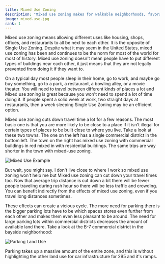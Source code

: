 ```yaml
---
title: Mixed Use Zoning
description: "Mixed use zoning makes for walkable neighborhoods, favors local businesses over large chains, fosters a sense of community, and can even help provide more revenue for the city."
image: mixed-use.jpg
rank: 1
---
```

Mixed use zoning means allowing different uses like housing, shops, offices, and restaurants to all be next to each other. It is the opposite of Single Use Zoning. Despite what it may seem in the United States, mixed use zoning has been and continues to be the norm for most of the world for most of history. Mixed use zoning doesn't mean people have to put different types of buildings near each other, it just means that they are not legally prevented from doing it if they want to.

On a typical day most people sleep in their home, go to work, and maybe go buy something, go to a park, a restaurant, a bowling alley, or a movie theater. You will need to travel between different kinds of places a lot and Mixed use zoning is great because you won't need to spend a lot of time doing it. If people spent a solid week at work, two straight days at restaurants, then a week sleeping Single Use Zoning may be an efficient option. 

Mixed use zoning cuts down travel time a lot for a few reasons. The most basic one is that you are more likely to be close to a place if it isn't illegal for certain types of places to be built close to where you live. Take a look at these two towns. The one on the left has a single commercial district in the bottom left. The town on the right has mixed use zoning with commercial buildings in red mixed in with residential buildings. The same trips are way shorter in the town with mixed-use zoning.

<p class="text-center"><img src="/mixed-use-example.png" alt="Mixed Use Example"/></p>

But wait, you might say. I don't live close to where I work so mixed use zoning won't help me but Mixed use zoning can cut down your travel times too. Now that average trip distance is cut down a bit there will be fewer people traveling during rush hour so there will be less traffic and crowding. You can benefit indirectly from the effects of mixed use zoning, even if you travel long distances sometimes.

These effects can create a vicious cycle. The more need for parking there is the bigger parking lots have to be which spaces stores even further from each other and makes them even less pleasant to be around. The need for large parking lots within commercial districts decreases the amount of available land there. Take a look at the B-7 commercial district in the bayside neighborhood:

<p class="text-center"><img src="/parking-land-new.png" alt="Parking Land Use"/></p>

Parking takes up a massive amount of the entire zone, and this is without highlighting the other land use for car infrastructure for 295 and it's ramps.
